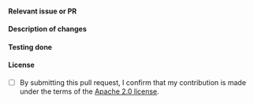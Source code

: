 <!--
Please use a PR title that conforms to *conventional commits*: "<commit_type>: Describe your change"; for example: "fix: prevent race condition". Some other commit types are: fix, feat, ci, doc, refactor...
For a full list of commit types visit https://www.conventionalcommits.org/en/v1.0.0-beta.2/
-->

#### Relevant issue or PR
<!-- If the changes resolve an issue or follow some other PR, link to them here. Only link something if it is directly relevant. -->

#### Description of changes
<!-- Add a high-level description of changes, focusing on the *what* and *why*. -->

#### Testing done
<!-- Describe how the changes were tested; e.g., "CI passes", "Tested manually in stagingrepo#123", screenshots of a terminal session that verify the changes, or any other evidence of testing the changes. -->

#### License

- [ ] By submitting this pull request, I confirm that my contribution is made under the terms of the [Apache 2.0 license](https://pasteurlabs.github.io/tesseract/LICENSE).

